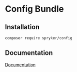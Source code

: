 # Config Bundle

## Installation

```
composer require spryker/config
```

## Documentation

[Documentation](http://spryker.github.io)
